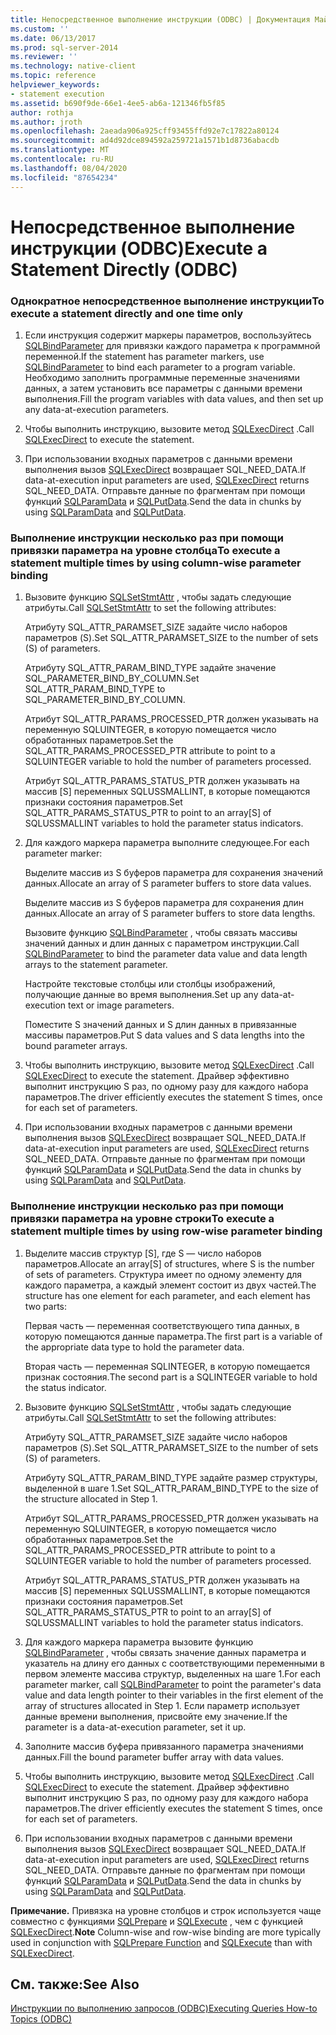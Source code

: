 ```yaml
---
title: Непосредственное выполнение инструкции (ODBC) | Документация Майкрософт
ms.custom: ''
ms.date: 06/13/2017
ms.prod: sql-server-2014
ms.reviewer: ''
ms.technology: native-client
ms.topic: reference
helpviewer_keywords:
- statement execution
ms.assetid: b690f9de-66e1-4ee5-ab6a-121346fb5f85
author: rothja
ms.author: jroth
ms.openlocfilehash: 2aeada906a925cff93455ffd92e7c17822a80124
ms.sourcegitcommit: ad4d92dce894592a259721a1571b1d8736abacdb
ms.translationtype: MT
ms.contentlocale: ru-RU
ms.lasthandoff: 08/04/2020
ms.locfileid: "87654234"
---
```

# <a name="execute-a-statement-directly-odbc"></a><span data-ttu-id="0cf66-102">Непосредственное выполнение инструкции (ODBC)</span><span class="sxs-lookup"><span data-stu-id="0cf66-102">Execute a Statement Directly (ODBC)</span></span>
    
### <a name="to-execute-a-statement-directly-and-one-time-only"></a><span data-ttu-id="0cf66-103">Однократное непосредственное выполнение инструкции</span><span class="sxs-lookup"><span data-stu-id="0cf66-103">To execute a statement directly and one time only</span></span>  
  
1.  <span data-ttu-id="0cf66-104">Если инструкция содержит маркеры параметров, воспользуйтесь [SQLBindParameter](../../native-client-odbc-api/sqlbindparameter.md) для привязки каждого параметра к программной переменной.</span><span class="sxs-lookup"><span data-stu-id="0cf66-104">If the statement has parameter markers, use [SQLBindParameter](../../native-client-odbc-api/sqlbindparameter.md) to bind each parameter to a program variable.</span></span> <span data-ttu-id="0cf66-105">Необходимо заполнить программные переменные значениями данных, а затем установить все параметры с данными времени выполнения.</span><span class="sxs-lookup"><span data-stu-id="0cf66-105">Fill the program variables with data values, and then set up any data-at-execution parameters.</span></span>  
  
2.  <span data-ttu-id="0cf66-106">Чтобы выполнить инструкцию, вызовите метод [SQLExecDirect](https://go.microsoft.com/fwlink/?LinkId=58399) .</span><span class="sxs-lookup"><span data-stu-id="0cf66-106">Call [SQLExecDirect](https://go.microsoft.com/fwlink/?LinkId=58399) to execute the statement.</span></span>  
  
3.  <span data-ttu-id="0cf66-107">При использовании входных параметров с данными времени выполнения вызов [SQLExecDirect](https://go.microsoft.com/fwlink/?LinkId=58399) возвращает SQL_NEED_DATA.</span><span class="sxs-lookup"><span data-stu-id="0cf66-107">If data-at-execution input parameters are used, [SQLExecDirect](https://go.microsoft.com/fwlink/?LinkId=58399) returns SQL_NEED_DATA.</span></span> <span data-ttu-id="0cf66-108">Отправьте данные по фрагментам при помощи функций [SQLParamData](https://go.microsoft.com/fwlink/?LinkId=58405) и [SQLPutData](../../native-client-odbc-api/sqlputdata.md).</span><span class="sxs-lookup"><span data-stu-id="0cf66-108">Send the data in chunks by using [SQLParamData](https://go.microsoft.com/fwlink/?LinkId=58405) and [SQLPutData](../../native-client-odbc-api/sqlputdata.md).</span></span>  
  
### <a name="to-execute-a-statement-multiple-times-by-using-column-wise-parameter-binding"></a><span data-ttu-id="0cf66-109">Выполнение инструкции несколько раз при помощи привязки параметра на уровне столбца</span><span class="sxs-lookup"><span data-stu-id="0cf66-109">To execute a statement multiple times by using column-wise parameter binding</span></span>  
  
1.  <span data-ttu-id="0cf66-110">Вызовите функцию [SQLSetStmtAttr](../../native-client-odbc-api/sqlsetstmtattr.md) , чтобы задать следующие атрибуты.</span><span class="sxs-lookup"><span data-stu-id="0cf66-110">Call [SQLSetStmtAttr](../../native-client-odbc-api/sqlsetstmtattr.md) to set the following attributes:</span></span>  
  
     <span data-ttu-id="0cf66-111">Атрибуту SQL_ATTR_PARAMSET_SIZE задайте число наборов параметров (S).</span><span class="sxs-lookup"><span data-stu-id="0cf66-111">Set SQL_ATTR_PARAMSET_SIZE to the number of sets (S) of parameters.</span></span>  
  
     <span data-ttu-id="0cf66-112">Атрибуту SQL_ATTR_PARAM_BIND_TYPE задайте значение SQL_PARAMETER_BIND_BY_COLUMN.</span><span class="sxs-lookup"><span data-stu-id="0cf66-112">Set SQL_ATTR_PARAM_BIND_TYPE to SQL_PARAMETER_BIND_BY_COLUMN.</span></span>  
  
     <span data-ttu-id="0cf66-113">Атрибут SQL_ATTR_PARAMS_PROCESSED_PTR должен указывать на переменную SQLUINTEGER, в которую помещается число обработанных параметров.</span><span class="sxs-lookup"><span data-stu-id="0cf66-113">Set the SQL_ATTR_PARAMS_PROCESSED_PTR attribute to point to a SQLUINTEGER variable to hold the number of parameters processed.</span></span>  
  
     <span data-ttu-id="0cf66-114">Атрибут SQL_ATTR_PARAMS_STATUS_PTR должен указывать на массив [S] переменных SQLUSSMALLINT, в которые помещаются признаки состояния параметров.</span><span class="sxs-lookup"><span data-stu-id="0cf66-114">Set SQL_ATTR_PARAMS_STATUS_PTR to point to an array[S] of SQLUSSMALLINT variables to hold the parameter status indicators.</span></span>  
  
2.  <span data-ttu-id="0cf66-115">Для каждого маркера параметра выполните следующее.</span><span class="sxs-lookup"><span data-stu-id="0cf66-115">For each parameter marker:</span></span>  
  
     <span data-ttu-id="0cf66-116">Выделите массив из S буферов параметра для сохранения значений данных.</span><span class="sxs-lookup"><span data-stu-id="0cf66-116">Allocate an array of S parameter buffers to store data values.</span></span>  
  
     <span data-ttu-id="0cf66-117">Выделите массив из S буферов параметра для сохранения длин данных.</span><span class="sxs-lookup"><span data-stu-id="0cf66-117">Allocate an array of S parameter buffers to store data lengths.</span></span>  
  
     <span data-ttu-id="0cf66-118">Вызовите функцию [SQLBindParameter](../../native-client-odbc-api/sqlbindparameter.md) , чтобы связать массивы значений данных и длин данных с параметром инструкции.</span><span class="sxs-lookup"><span data-stu-id="0cf66-118">Call [SQLBindParameter](../../native-client-odbc-api/sqlbindparameter.md) to bind the parameter data value and data length arrays to the statement parameter.</span></span>  
  
     <span data-ttu-id="0cf66-119">Настройте текстовые столбцы или столбцы изображений, получающие данные во время выполнения.</span><span class="sxs-lookup"><span data-stu-id="0cf66-119">Set up any data-at-execution text or image parameters.</span></span>  
  
     <span data-ttu-id="0cf66-120">Поместите S значений данных и S длин данных в привязанные массивы параметров.</span><span class="sxs-lookup"><span data-stu-id="0cf66-120">Put S data values and S data lengths into the bound parameter arrays.</span></span>  
  
3.  <span data-ttu-id="0cf66-121">Чтобы выполнить инструкцию, вызовите метод [SQLExecDirect](https://go.microsoft.com/fwlink/?LinkId=58399) .</span><span class="sxs-lookup"><span data-stu-id="0cf66-121">Call [SQLExecDirect](https://go.microsoft.com/fwlink/?LinkId=58399) to execute the statement.</span></span> <span data-ttu-id="0cf66-122">Драйвер эффективно выполнит инструкцию S раз, по одному разу для каждого набора параметров.</span><span class="sxs-lookup"><span data-stu-id="0cf66-122">The driver efficiently executes the statement S times, once for each set of parameters.</span></span>  
  
4.  <span data-ttu-id="0cf66-123">При использовании входных параметров с данными времени выполнения вызов [SQLExecDirect](https://go.microsoft.com/fwlink/?LinkId=58399) возвращает SQL_NEED_DATA.</span><span class="sxs-lookup"><span data-stu-id="0cf66-123">If data-at-execution input parameters are used, [SQLExecDirect](https://go.microsoft.com/fwlink/?LinkId=58399) returns SQL_NEED_DATA.</span></span> <span data-ttu-id="0cf66-124">Отправьте данные по фрагментам при помощи функций [SQLParamData](https://go.microsoft.com/fwlink/?LinkId=58405) и [SQLPutData](../../native-client-odbc-api/sqlputdata.md).</span><span class="sxs-lookup"><span data-stu-id="0cf66-124">Send the data in chunks by using [SQLParamData](https://go.microsoft.com/fwlink/?LinkId=58405) and [SQLPutData](../../native-client-odbc-api/sqlputdata.md).</span></span>  
  
### <a name="to-execute-a-statement-multiple-times-by-using-row-wise-parameter-binding"></a><span data-ttu-id="0cf66-125">Выполнение инструкции несколько раз при помощи привязки параметра на уровне строки</span><span class="sxs-lookup"><span data-stu-id="0cf66-125">To execute a statement multiple times by using row-wise parameter binding</span></span>  
  
1.  <span data-ttu-id="0cf66-126">Выделите массив структур [S], где S — число наборов параметров.</span><span class="sxs-lookup"><span data-stu-id="0cf66-126">Allocate an array[S] of structures, where S is the number of sets of parameters.</span></span> <span data-ttu-id="0cf66-127">Структура имеет по одному элементу для каждого параметра, а каждый элемент состоит из двух частей.</span><span class="sxs-lookup"><span data-stu-id="0cf66-127">The structure has one element for each parameter, and each element has two parts:</span></span>  
  
     <span data-ttu-id="0cf66-128">Первая часть — переменная соответствующего типа данных, в которую помещаются данные параметра.</span><span class="sxs-lookup"><span data-stu-id="0cf66-128">The first part is a variable of the appropriate data type to hold the parameter data.</span></span>  
  
     <span data-ttu-id="0cf66-129">Вторая часть — переменная SQLINTEGER, в которую помещается признак состояния.</span><span class="sxs-lookup"><span data-stu-id="0cf66-129">The second part is a SQLINTEGER variable to hold the status indicator.</span></span>  
  
2.  <span data-ttu-id="0cf66-130">Вызовите функцию [SQLSetStmtAttr](../../native-client-odbc-api/sqlsetstmtattr.md) , чтобы задать следующие атрибуты.</span><span class="sxs-lookup"><span data-stu-id="0cf66-130">Call [SQLSetStmtAttr](../../native-client-odbc-api/sqlsetstmtattr.md) to set the following attributes:</span></span>  
  
     <span data-ttu-id="0cf66-131">Атрибуту SQL_ATTR_PARAMSET_SIZE задайте число наборов параметров (S).</span><span class="sxs-lookup"><span data-stu-id="0cf66-131">Set SQL_ATTR_PARAMSET_SIZE to the number of sets (S) of parameters.</span></span>  
  
     <span data-ttu-id="0cf66-132">Атрибуту SQL_ATTR_PARAM_BIND_TYPE задайте размер структуры, выделенной в шаге 1.</span><span class="sxs-lookup"><span data-stu-id="0cf66-132">Set SQL_ATTR_PARAM_BIND_TYPE to the size of the structure allocated in Step 1.</span></span>  
  
     <span data-ttu-id="0cf66-133">Атрибут SQL_ATTR_PARAMS_PROCESSED_PTR должен указывать на переменную SQLUINTEGER, в которую помещается число обработанных параметров.</span><span class="sxs-lookup"><span data-stu-id="0cf66-133">Set the SQL_ATTR_PARAMS_PROCESSED_PTR attribute to point to a SQLUINTEGER variable to hold the number of parameters processed.</span></span>  
  
     <span data-ttu-id="0cf66-134">Атрибут SQL_ATTR_PARAMS_STATUS_PTR должен указывать на массив [S] переменных SQLUSSMALLINT, в которые помещаются признаки состояния параметров.</span><span class="sxs-lookup"><span data-stu-id="0cf66-134">Set SQL_ATTR_PARAMS_STATUS_PTR to point to an array[S] of SQLUSSMALLINT variables to hold the parameter status indicators.</span></span>  
  
3.  <span data-ttu-id="0cf66-135">Для каждого маркера параметра вызовите функцию [SQLBindParameter](../../native-client-odbc-api/sqlbindparameter.md) , чтобы связать значение данных параметра и указатель на длину его данных с соответствующими переменными в первом элементе массива структур, выделенных на шаге 1.</span><span class="sxs-lookup"><span data-stu-id="0cf66-135">For each parameter marker, call [SQLBindParameter](../../native-client-odbc-api/sqlbindparameter.md) to point the parameter's data value and data length pointer to their variables in the first element of the array of structures allocated in Step 1.</span></span> <span data-ttu-id="0cf66-136">Если параметр использует данные времени выполнения, присвойте ему значение.</span><span class="sxs-lookup"><span data-stu-id="0cf66-136">If the parameter is a data-at-execution parameter, set it up.</span></span>  
  
4.  <span data-ttu-id="0cf66-137">Заполните массив буфера привязанного параметра значениями данных.</span><span class="sxs-lookup"><span data-stu-id="0cf66-137">Fill the bound parameter buffer array with data values.</span></span>  
  
5.  <span data-ttu-id="0cf66-138">Чтобы выполнить инструкцию, вызовите метод [SQLExecDirect](https://go.microsoft.com/fwlink/?LinkId=58399) .</span><span class="sxs-lookup"><span data-stu-id="0cf66-138">Call [SQLExecDirect](https://go.microsoft.com/fwlink/?LinkId=58399) to execute the statement.</span></span> <span data-ttu-id="0cf66-139">Драйвер эффективно выполнит инструкцию S раз, по одному разу для каждого набора параметров.</span><span class="sxs-lookup"><span data-stu-id="0cf66-139">The driver efficiently executes the statement S times, once for each set of parameters.</span></span>  
  
6.  <span data-ttu-id="0cf66-140">При использовании входных параметров с данными времени выполнения вызов [SQLExecDirect](https://go.microsoft.com/fwlink/?LinkId=58399) возвращает SQL_NEED_DATA.</span><span class="sxs-lookup"><span data-stu-id="0cf66-140">If data-at-execution input parameters are used, [SQLExecDirect](https://go.microsoft.com/fwlink/?LinkId=58399) returns SQL_NEED_DATA.</span></span> <span data-ttu-id="0cf66-141">Отправьте данные по фрагментам при помощи функций [SQLParamData](https://go.microsoft.com/fwlink/?LinkId=58405) и [SQLPutData](../../native-client-odbc-api/sqlputdata.md).</span><span class="sxs-lookup"><span data-stu-id="0cf66-141">Send the data in chunks by using [SQLParamData](https://go.microsoft.com/fwlink/?LinkId=58405) and [SQLPutData](../../native-client-odbc-api/sqlputdata.md).</span></span>  
  
 <span data-ttu-id="0cf66-142">**Примечание.** Привязка на уровне столбцов и строк используется чаще совместно с функциями [SQLPrepare](https://go.microsoft.com/fwlink/?LinkId=59360) и [SQLExecute](https://go.microsoft.com/fwlink/?LinkId=58400) , чем с функцией [SQLExecDirect](https://go.microsoft.com/fwlink/?LinkId=58399).</span><span class="sxs-lookup"><span data-stu-id="0cf66-142">**Note** Column-wise and row-wise binding are more typically used in conjunction with [SQLPrepare Function](https://go.microsoft.com/fwlink/?LinkId=59360) and [SQLExecute](https://go.microsoft.com/fwlink/?LinkId=58400) than with [SQLExecDirect](https://go.microsoft.com/fwlink/?LinkId=58399).</span></span>  
  
## <a name="see-also"></a><span data-ttu-id="0cf66-143">См. также:</span><span class="sxs-lookup"><span data-stu-id="0cf66-143">See Also</span></span>  
 [<span data-ttu-id="0cf66-144">Инструкции по выполнению запросов &#40;ODBC&#41;</span><span class="sxs-lookup"><span data-stu-id="0cf66-144">Executing Queries How-to Topics &#40;ODBC&#41;</span></span>](executing-queries-how-to-topics-odbc.md)  
  
  
